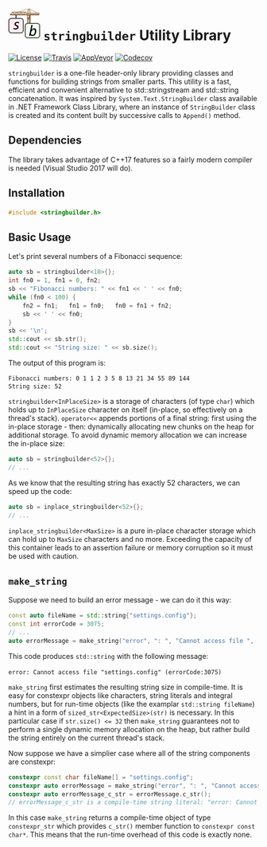 ![Logo](logo.png) `stringbuilder` Utility Library
===========

[![License](https://img.shields.io/badge/license-MIT-blue.svg?maxAge=3600)](https://raw.githubusercontent.com/isameru/stringbuilder/master/LICENSE)
[![Travis](https://img.shields.io/travis/Isameru/stringbuilder/master.svg?label=Travis)](https://travis-ci.org/Isameru/stringbuilder)
[![AppVeyor](https://img.shields.io/appveyor/ci/Isameru/stringbuilder/master.svg?label=AppVeyor)](https://ci.appveyor.com/project/Isameru/stringbuilder)
[![Codecov](https://img.shields.io/codecov/c/github/Isameru/stringbuilder/master.svg)](https://codecov.io/github/Isameru/stringbuilder?branch=master)

`stringbuilder` is a one-file header-only library providing classes and functions for building strings from smaller parts.
This utility is a fast, efficient and convenient alternative to std::stringstream and std::string concatenation.
It was inspired by `System.Text.StringBuilder` class available in .NET Framework Class Library, where an instance of `StringBuilder` class is created and its content built by successive calls to `Append()` method.

## Dependencies

The library takes advantage of C++17 features so a fairly modern compiler is needed (Visual Studio 2017 will do).

## Installation

```cpp
#include <stringbuilder.h>
```

## Basic Usage

Let's print several numbers of a Fibonacci sequence:

```cpp
auto sb = stringbuilder<10>{};
int fn0 = 1, fn1 = 0, fn2;
sb << "Fibonacci numbers: " << fn1 << ' ' << fn0;
while (fn0 < 100) {
    fn2 = fn1;   fn1 = fn0;   fn0 = fn1 + fn2;
    sb << ' ' << fn0;
}
sb << '\n';
std::cout << sb.str();
std::cout << "String size: " << sb.size();
```

The output of this program is:

```
Fibonacci numbers: 0 1 1 2 3 5 8 13 21 34 55 89 144
String size: 52
```

`stringbuilder<InPlaceSize>` is a storage of characters (of type `char`) which holds up to `InPlaceSize` character on itself (in-place, so effectively on a thread's stack).
`operator<<` appends portions of a final string: first using the in-place storage - then: dynamically allocating new chunks on the heap for additional storage.
To avoid dynamic memory allocation we can increase the in-place size:

```cpp
auto sb = stringbuilder<52>{};
// ...
```

As we know that the resulting string has exactly 52 characters, we can speed up the code:

```cpp
auto sb = inplace_stringbuilder<52>{};
// ...
```

`inplace_stringbuilder<MaxSize>` is a pure in-place character storage which can hold up to `MaxSize` characters and no more.
Exceeding the capacity of this container leads to an assertion failure or memory corruption so it must be used with caution.

## `make_string`

Suppose we need to build an error message - we can do it this way:

```cpp
const auto fileName = std::string{"settings.config"};
const int errorCode = 3075;
// ...
auto errorMessage = make_string("error", ": ", "Cannot access file ", '"', sized_str<32>(fileName), '"', " (", "errorCode:", errorCode, ')');
```

This code produces `std::string` with the following message:

`error: Cannot access file "settings.config" (errorCode:3075)`

`make_string` first estimates the resulting string size in compile-time. It is easy for constexpr objects like characters, string literals and integral numbers, but for run-time objects (like the examplar `std::string fileName`) a hint in a form of `sized_str<ExpectedSize>(str)` is necessary.
In this particular case if `str.size() <= 32` then `make_string` guarantees not to perform a single dynamic memory allocation on the heap, but rather build the string entirely on the current thread's stack.

Now suppose we have a simplier case where all of the string components are constexpr:

```cpp
constexpr const char fileName[] = "settings.config";
constexpr auto errorMessage = make_string("error", ": ", "Cannot access file ", '"', fileName, '"');
constexpr auto errorMessage_c_str = errorMessage.c_str();
// errorMessage_c_str is a compile-time string literal: "error: Cannot access file "settings.config""
```

In this case `make_string` returns a compile-time object of type `constexpr_str` which provides `c_str()` member function to `constexpr const char*`.
This means that the run-time overhead of this code is exactly none.